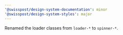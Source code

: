 ```yaml
---
'@swisspost/design-system-documentation': minor
'@swisspost/design-system-styles': major
---
```


Renamed the loader classes from `loader-*` to `spinner-*`.